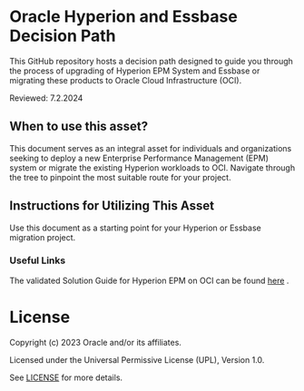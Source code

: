 # Oracle Hyperion and Essbase Decision Path

This GitHub repository hosts a decision path designed to guide you through the process of upgrading of Hyperion EPM System and Essbase or migrating these products to Oracle Cloud Infrastructure (OCI).

Reviewed: 7.2.2024

## When to use this asset?

This document serves as an integral asset for individuals and organizations seeking to deploy a new Enterprise Performance Management (EPM) system or migrate the existing Hyperion workloads to OCI. Navigate through the tree to pinpoint the most suitable route for your project.

## Instructions for Utilizing This Asset

Use this document as a starting point for your Hyperion or Essbase migration project.

### Useful Links
The validated Solution Guide for Hyperion EPM on OCI can be found [here](https://www.oracle.com/a/ocom/docs/cloud/hyperion-epm-on-oci-validated-solution-guide.pdf) .

# License

Copyright (c) 2023 Oracle and/or its affiliates.

Licensed under the Universal Permissive License (UPL), Version 1.0.

See [LICENSE](https://github.com/oracle-devrel/technology-engineering/blob/main/LICENSE) for more details.
